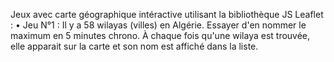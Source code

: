 Jeux avec carte géographique intéractive utilisant la bibliothèque JS Leaflet :
• Jeu N°1 : Il y a 58 wilayas (villes) en Algérie. Essayer d'en nommer le maximum en 5 minutes chrono. À chaque fois qu'une wilaya est trouvée, elle apparait sur la carte et son nom est affiché dans la liste.

